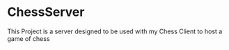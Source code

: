 # ChessServer
This Project is a server designed to be used with my Chess Client to host a game of chess
